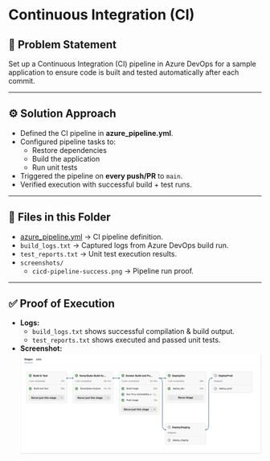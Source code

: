 # Continuous Integration (CI)

## 📌 Problem Statement
Set up a Continuous Integration (CI) pipeline in Azure DevOps for a sample application to ensure code is built and tested automatically after each commit.

---

## ⚙️ Solution Approach
- Defined the CI pipeline in **azure_pipeline.yml**.
- Configured pipeline tasks to:
  - Restore dependencies
  - Build the application
  - Run unit tests
- Triggered the pipeline on **every push/PR** to `main`.
- Verified execution with successful build + test runs.

---

## 📂 Files in this Folder
- [azure_pipeline.yml](../../dotnet-sample-project/azure-pipeline.yml) → CI pipeline definition.  
- `build_logs.txt` → Captured logs from Azure DevOps build run.  
- `test_reports.txt` → Unit test execution results.  
- `screenshots/`  
  - `cicd-pipeline-success.png` → Pipeline run proof.

---

## ✅ Proof of Execution
- **Logs:**  
  - `build_logs.txt` shows successful compilation & build output.  
  - `test_reports.txt` shows executed and passed unit tests.  
- **Screenshot:**  
  ![CICD Pipeline Success](screenshots/cicd_pipeline_success.png)
